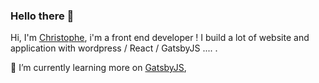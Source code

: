 ### Hello there 👋

Hi, I'm [Christophe](www.gibelli-christophe.com), i'm a front end developer ! 
I build a lot of website and application with wordpress / React / GatsbyJS .... . 

🌱 I’m currently learning more on [GatsbyJS](https://www.gatsbyjs.org/), 
<!--
**ChrisGibe/ChrisGibe** is a ✨ _special_ ✨ repository because its `README.md` (this file) appears on your GitHub profile.

Here are some ideas to get you started:

- 🔭 I’m currently working on ...
- 🌱 I’m currently learning [GatsbyJS](https://www.gatsbyjs.org/)
- 👯 I’m looking to collaborate on ...
- 🤔 I’m looking for help with ...
- 💬 Ask me about ...
- 📫 How to reach me: ...
- 😄 Pronouns: ...
- ⚡ Fun fact: ...
-->
